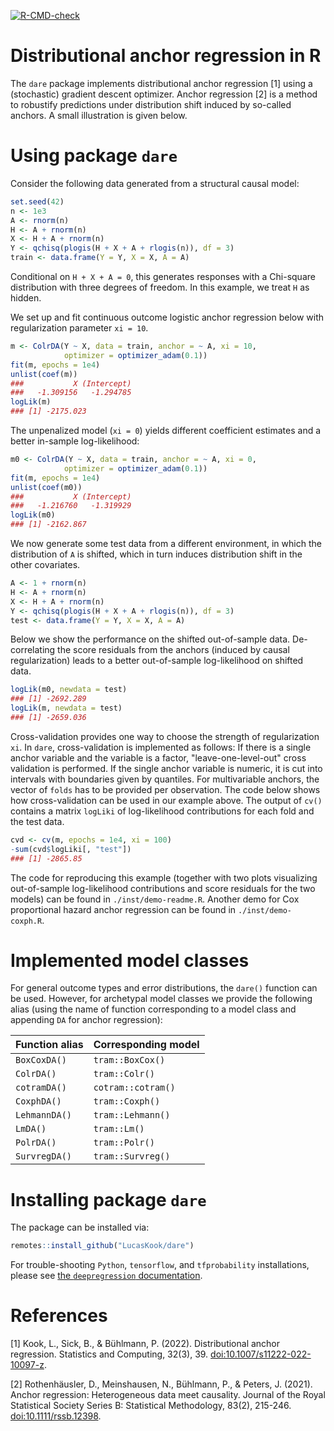 <!-- badges: start -->
  [![R-CMD-check](https://github.com/LucasKook/dare/actions/workflows/R-CMD-check.yaml/badge.svg)](https://github.com/LucasKook/dare/actions/workflows/R-CMD-check.yaml)
<!-- badges: end -->

# Distributional anchor regression in R

The `dare` package implements distributional anchor regression [1] using a
(stochastic) gradient descent optimizer. Anchor regression [2] is a method to
robustify predictions under distribution shift induced by so-called anchors.
A small illustration is given below.

# Using package `dare`

Consider the following data generated from a structural causal model:

```r
set.seed(42)
n <- 1e3
A <- rnorm(n)
H <- A + rnorm(n)
X <- H + A + rnorm(n)
Y <- qchisq(plogis(H + X + A + rlogis(n)), df = 3)
train <- data.frame(Y = Y, X = X, A = A)
```

Conditional on `H + X + A = 0`, this generates responses with a Chi-square
distribution with three degrees of freedom. In this example, we treat `H` as
hidden.

We set up and fit continuous outcome logistic anchor regression below with
regularization parameter `xi = 10`.

```r
m <- ColrDA(Y ~ X, data = train, anchor = ~ A, xi = 10, 
            optimizer = optimizer_adam(0.1))
fit(m, epochs = 1e4)
unlist(coef(m))
###           X (Intercept) 
###   -1.309156   -1.294785 
logLik(m)
### [1] -2175.023
```

The unpenalized model (`xi = 0`) yields different coefficient estimates and
a better in-sample log-likelihood:
```r
m0 <- ColrDA(Y ~ X, data = train, anchor = ~ A, xi = 0, 
            optimizer = optimizer_adam(0.1))
fit(m, epochs = 1e4)
unlist(coef(m0))
###           X (Intercept) 
###   -1.216760   -1.319929 
logLik(m0)
### [1] -2162.867
```

We now generate some test data from a different environment, in which the
distribution of `A` is shifted, which in turn induces distribution shift in the
other covariates.

```r
A <- 1 + rnorm(n)
H <- A + rnorm(n)
X <- H + A + rnorm(n)
Y <- qchisq(plogis(H + X + A + rlogis(n)), df = 3)
test <- data.frame(Y = Y, X = X, A = A)
```

Below we show the performance on the shifted out-of-sample data. De-correlating
the score residuals from the anchors (induced by causal regularization) leads
to a better out-of-sample log-likelihood on shifted data.

```r
logLik(m0, newdata = test)
### [1] -2692.289
logLik(m, newdata = test)
### [1] -2659.036
```

Cross-validation provides one way to choose the strength of regularization
`xi`. In `dare`, cross-validation is implemented as follows: If there is
a single anchor variable and the variable is a factor, "leave-one-level-out"
cross validation is performed. If the single anchor variable is numeric, it
is cut into intervals with boundaries given by quantiles. For multivariable
anchors, the vector of `folds` has to be provided per observation. The code
below shows how cross-validation can be used in our example above. The output
of `cv()` contains a matrix `logLiki` of log-likelihood contributions for each 
fold and the test data.

```r
cvd <- cv(m, epochs = 1e4, xi = 100)
-sum(cvd$logLiki[, "test"])
### [1] -2865.85
```

The code for reproducing this example (together with two plots visualizing
out-of-sample log-likelihood contributions and score residuals for the two
models) can be found in `./inst/demo-readme.R`. Another demo for Cox 
proportional hazard anchor regression can be found in `./inst/demo-coxph.R`.

# Implemented model classes

For general outcome types and error distributions, the `dare()` function
can be used. However, for archetypal model classes we provide the following
alias (using the name of function corresponding to a model class and appending
`DA` for anchor regression):

| **Function alias**  | **Corresponding model**    |
|---------------------|----------------------------|
| `BoxCoxDA()`        | `tram::BoxCox()`           | 
| `ColrDA()`          | `tram::Colr()`             |
| `cotramDA()`        | `cotram::cotram()`         |
| `CoxphDA()`         | `tram::Coxph()`            |
| `LehmannDA()`       | `tram::Lehmann()`          |
| `LmDA()`            | `tram::Lm()`               |
| `PolrDA()`          | `tram::Polr()`             |
| `SurvregDA()`       | `tram::Survreg()`          |

# Installing package `dare`

The package can be installed via:
```r
remotes::install_github("LucasKook/dare")
```

For trouble-shooting `Python`, `tensorflow`, and `tfprobability` installations,
please see [the `deepregression` documentation](https://github.com/neural-structured-additive-learning/deepregression#troubleshooting).

# References

[1] Kook, L., Sick, B., & Bühlmann, P. (2022). Distributional anchor regression. Statistics and Computing, 32(3), 39. [doi:10.1007/s11222-022-10097-z](https://doi.org/10.1007/s11222-022-10097-z).

[2] Rothenhäusler, D., Meinshausen, N., Bühlmann, P., & Peters, J. (2021). Anchor regression: Heterogeneous data meet causality. Journal of the Royal Statistical Society Series B: Statistical Methodology, 83(2), 215-246. [doi:10.1111/rssb.12398](https://doi.org/10.1111/rssb.12398).

